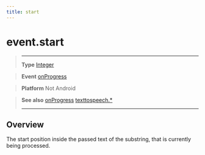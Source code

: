 ```yaml
---
title: start
---
```

# event.start

> --------------------- ------------------------------------------------------------------------------------------
> __Type__              [Integer](/type/Integer/)

> __Event__             [onProgress](/plugin/texttospeech/event/onProgress/)

> __Platform__          Not Android

> __See also__          [onProgress](/plugin/texttospeech/event/onProgress/)
>						[texttospeech.*](/plugin/texttospeech/)
> --------------------- ------------------------------------------------------------------------------------------

## Overview

The start position inside the passed text of the substring, that is currently being processed.